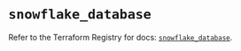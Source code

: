 # `snowflake_database`

Refer to the Terraform Registry for docs: [`snowflake_database`](https://registry.terraform.io/providers/snowflake-labs/snowflake/0.87.1/docs/resources/database).
